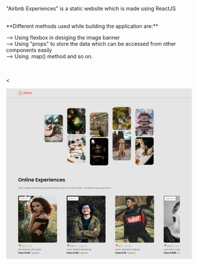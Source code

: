"Airbnb Experiences" is a static website which is made using ReactJS

<br />
**Different methods used while building the application are:**

--> Using flexbox in desiging the image banner <br />
--> Using "props" to store the data which can be accessed from
other components easily <br />
--> Using .map() method and so on.<br />

<br />
<br />
<

![alt text](https://github.com/nepali-rakshya/airbnb-experiences/blob/master/public/image/screencapture-localhost-3000-2023-01-06-18_23_32.png)
